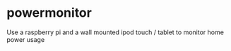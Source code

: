 powermonitor
============

Use a raspberry pi and a wall mounted ipod touch / tablet to monitor home power usage

